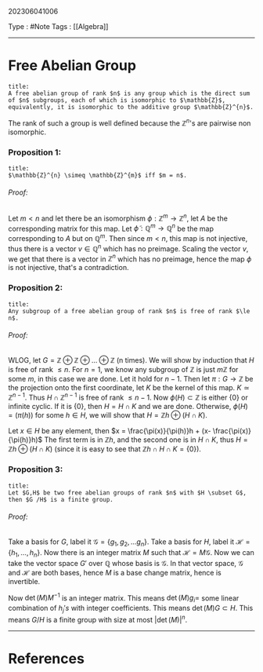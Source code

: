 202306041006

Type : #Note
Tags : [[Algebra]]

---
# Free Abelian Group
```ad-note
title:
A free abelian group of rank $n$ is any group which is the direct sum of $n$ subgroups, each of which is isomorphic to $\mathbb{Z}$, equivalently, it is isomorphic to the additive group $\mathbb{Z}^{n}$.
```

The rank of such a group is well defined because the $\mathbb{Z} ^{n}$'s are pairwise non isomorphic.
### Proposition 1:
```ad-note
title:
$\mathbb{Z}^{n} \simeq \mathbb{Z}^{m}$ iff $m = n$.
```
###### Proof:
Let $m < n$ and let there be an isomorphism $\phi : \mathbb{Z}^{m} \to \mathbb{Z}^{n}$, let $A$ be the corresponding matrix for this map.
Let $\widetilde{\phi} : \mathbb{Q}^{m} \to \mathbb{Q}^{n}$ be the map corresponding to $A$ but on $\mathbb{Q}^{m}$.
Then since $m < n$, this map is not injective, thus there is a vector $v \in \mathbb{Q}^{n}$ which has no preimage.
Scaling the vector $v$, we get that there is a vector in $\mathbb{Z}^{n}$ which has no preimage, hence the map $\phi$ is not injective, that's a contradiction.

### Proposition 2:
```ad-note
title:
Any subgroup of a free abelian group of rank $n$ is free of rank $\le n$.
```
###### Proof:
WLOG, let $G = \mathbb{Z} \oplus \mathbb{Z} \oplus \dots \oplus \mathbb{Z}$ (n times). We will show by induction that $H$ is free of rank $\le n$.
For $n = 1$, we know any subgroup of $\mathbb{Z}$ is just $m\mathbb{Z}$ for some $m$, in this case we are done.
Let it hold for $n-1$.
Then let $\pi : G \to \mathbb{Z}$ be the projection onto the first coordinate, let $K$ be the kernel of this map.
$K \simeq \mathbb{Z}^{n-1}$. Thus $H \cap \mathbb{Z}^{n-1}$ is free of rank $\le n-1$.
Now $\phi(H)\subset \mathbb{Z}$ is either $\{ 0 \}$ or infinite cyclic. If it is $\{ 0 \}$, then $H = H \cap K$ and we are done.
Otherwise, $\phi(H) = (\pi(h))$ for some $h \in H$, we will show that $H = \mathbb{Z}h \oplus (H\cap K)$.

Let $x \in H$ be any element, then $x = \frac{\pi(x)}{\pi(h)}h + (x- \frac{\pi(x)}{\pi(h)}h)$
The first term is in $\mathbb{Z}h$, and the second one is in $H \cap K$, thus $H = \mathbb{Z}h \oplus (H \cap K)$ (since it is easy to see that $\mathbb{Z}h \cap H \cap K = \{ 0 \}$).

### Proposition 3:
```ad-note
title:
Let $G,H$ be two free abelian groups of rank $n$ with $H \subset G$, then $G /H$ is a finite group.
```
###### Proof:
Take a basis for $G$, label it $\mathcal{G}  = \{g_{1},g_{2},\dots g_{n}\}$. Take a basis for $H$, label it $\mathcal{H} = \{ h_{1},\dots,h_{n} \}$.
Now there is an integer matrix $M$ such that $\mathcal{H} = M \mathcal{G}$.
Now we can take the vector space $G'$ over $\mathbb{Q}$ whose basis is $\mathcal{G}$.
In that vector space, $\mathcal{G}$ and $\mathcal{H}$ are both bases, hence $M$ is a base change matrix, hence is invertible.

Now $\det(M) M ^{-1}$ is an integer matrix.
This means $\det(M)g_{i} =$ some linear combination of $h_{j}'s$ with integer coefficients. This means $\det (M)G \subset H$.
This means $G /H$ is a finite group with size at most $|\det(M)| ^{n}$.

---
# References
